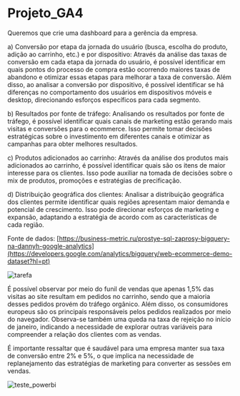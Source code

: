 # Projeto_GA4

Queremos que crie uma dashboard para a gerência da empresa. 

a) Conversão por etapa da jornada do usuário (busca, escolha do produto, adição ao carrinho, etc.) e por dispositivo: Através da análise das taxas de conversão em cada etapa da jornada do usuário, é possível identificar em quais pontos do processo de compra estão ocorrendo maiores taxas de abandono e otimizar essas etapas para melhorar a taxa de conversão. Além disso, ao analisar a conversão por dispositivo, é possível identificar se há diferenças no comportamento dos usuários em dispositivos móveis e desktop, direcionando esforços específicos para cada segmento.

b) Resultados por fonte de tráfego: Analisando os resultados por fonte de tráfego, é possível identificar quais canais de marketing estão gerando mais visitas e conversões para o ecommerce. Isso permite tomar decisões estratégicas sobre o investimento em diferentes canais e otimizar as campanhas para obter melhores resultados.

c) Produtos adicionados ao carrinho: Através da análise dos produtos mais adicionados ao carrinho, é possível identificar quais são os itens de maior interesse para os clientes. Isso pode auxiliar na tomada de decisões sobre o mix de produtos, promoções e estratégias de precificação.

d) Distribuição geográfica dos clientes: Analisar a distribuição geográfica dos clientes permite identificar quais regiões apresentam maior demanda e potencial de crescimento. Isso pode direcionar esforços de marketing e expansão, adaptando a estratégia de acordo com as características de cada região.



Fonte de dados: [https://business-metric.ru/prostye-sql-zaprosy-bigquery-na-dannyh-google-analytics](https://developers.google.com/analytics/bigquery/web-ecommerce-demo-dataset?hl=pt)

![tarefa](https://github.com/thaisgulias/Projeto_GA4/assets/122481212/d1bb3b3b-1ea0-43f7-b9e3-d6b71c594dd0)


É possível observar por meio do funil de vendas que apenas 1,5% das visitas ao site resultam em pedidos no carrinho, sendo que a maioria desses pedidos provém do tráfego orgânico. Além disso, os consumidores europeus são os principais responsáveis pelos pedidos realizados por meio do navegador. Observa-se também uma queda na taxa de rejeição no início de janeiro, indicando a necessidade de explorar outras variáveis para compreender a relação dos clientes com as vendas.

É importante ressaltar que é saudável para uma empresa manter sua taxa de conversão entre 2% e 5%, o que implica na necessidade de replanejamento das estratégias de marketing para converter as sessões em vendas.

![teste_powerbi](https://github.com/thaisgulias/Projeto_GA4/assets/122481212/080440c2-e549-4496-9038-5594989a2883)
